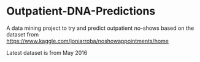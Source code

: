# Outpatient-DNA-Predictions
A data mining project to try and predict outpatient no-shows based on the dataset from https://www.kaggle.com/joniarroba/noshowappointments/home

Latest dataset is from May 2016
